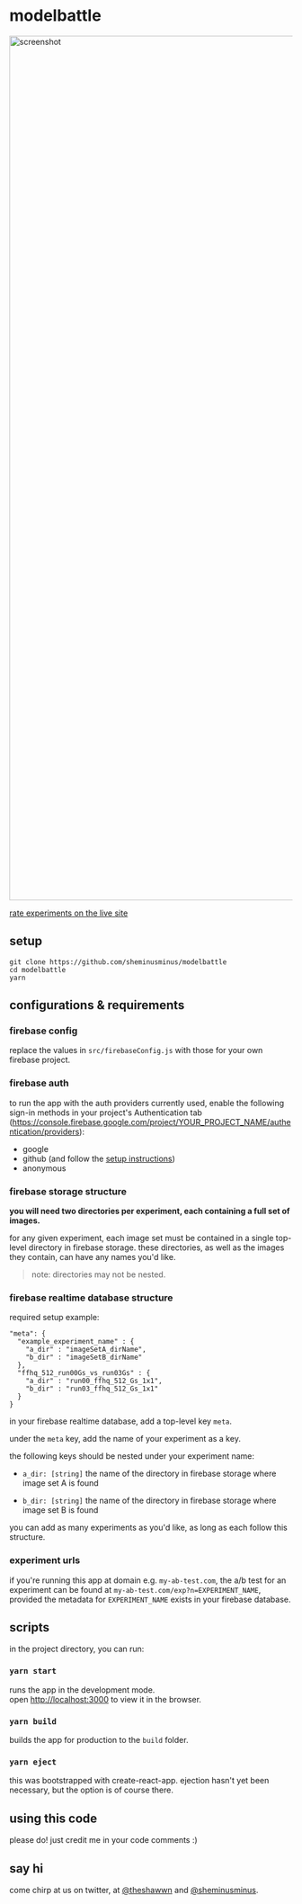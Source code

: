 # modelbattle

<img width="1538" alt="screenshot" src="https://user-images.githubusercontent.com/9907610/76509336-15b8b380-640d-11ea-9dc3-f5a0a03d79a4.png">

[rate experiments on the live site](https://experiments-573d7.firebaseapp.com/exp?n=ffhq_512_run00Gs_vs_run03Gs)

## setup

```
git clone https://github.com/sheminusminus/modelbattle
cd modelbattle
yarn
```

## configurations & requirements

### firebase config

replace the values in `src/firebaseConfig.js` with those for your own firebase project.

### firebase auth

to run the app with the auth providers currently used, enable the following sign-in methods in your project's Authentication tab (https://console.firebase.google.com/project/YOUR_PROJECT_NAME/authentication/providers):

- google
- github (and follow the [setup instructions](https://firebase.google.com/docs/auth/web/github-auth))
- anonymous

### firebase storage structure

**you will need two directories per experiment, each containing a full set of images.**

for any given experiment, each image set must be contained in a single top-level directory in firebase storage. these directories, as well as the images they contain, can have any names you'd like.

> note: directories may not be nested.

### firebase realtime database structure

required setup example:

```
"meta": {
  "example_experiment_name" : {
    "a_dir" : "imageSetA_dirName",
    "b_dir" : "imageSetB_dirName"
  },
  "ffhq_512_run00Gs_vs_run03Gs" : {
    "a_dir" : "run00_ffhq_512_Gs_1x1",
    "b_dir" : "run03_ffhq_512_Gs_1x1"
  }
}
```

in your firebase realtime database, add a top-level key `meta`.

under the `meta` key, add the name of your experiment as a key.

the following keys should be nested under your experiment name:

- `a_dir: [string]` the name of the directory in firebase storage where image set A is found

- `b_dir: [string]` the name of the directory in firebase storage where image set B is found

you can add as many experiments as you'd like, as long as each follow this structure.

### experiment urls

if you're running this app at domain e.g. `my-ab-test.com`, the a/b test for an experiment can be found at `my-ab-test.com/exp?n=EXPERIMENT_NAME`, provided the metadata for `EXPERIMENT_NAME` exists in your firebase database.

## scripts

in the project directory, you can run:

### `yarn start`

runs the app in the development mode.<br />
open [http://localhost:3000](http://localhost:3000) to view it in the browser.

### `yarn build`

builds the app for production to the `build` folder.

### `yarn eject`

this was bootstrapped with create-react-app. ejection hasn't yet been necessary, but the option is of course there.

## using this code

please do! just credit me in your code comments :)

## say hi

come chirp at us on twitter, at [@theshawwn](https://twitter.com/theshawwn) and [@sheminusminus](https://twitter.com/sheminusminus).
